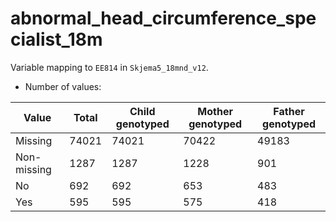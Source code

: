 # abnormal_head_circumference_specialist_18m
Variable mapping to `EE814` in `Skjema5_18mnd_v12`.
- Number of values:

| Value | Total | Child genotyped | Mother genotyped | Father genotyped |
| ----- | ----- | --------------- | ---------------- | ---------------- |
| Missing | 74021 | 74021 | 70422 | 49183 |
| Non-missing | 1287 | 1287 | 1228 | 901 |
| No | 692 | 692 | 653 |483 |
| Yes | 595 | 595 | 575 |418 |



